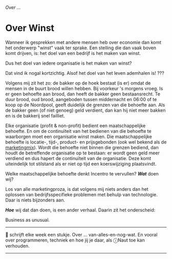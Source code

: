 *Over ...*

# Over Winst

Wanneer ik gesprekken met andere mensen heb over economie dan komt het onderwerp "winst" vaak ter sprake. Een stelling die dan vaak boven komt drijven, is: het doel van een bedrijf is het maken van winst.

Dus het doel van iedere organisatie is het maken van winst?

Dat vind ik nogal kortzichtig. Alsof het doel van het leven ademhalen is! ???

Volgens mij zit het zo: de bakker op de hoek bestaat (is er) omdat de mensen in de buurt brood willen hebben. Bij voorkeur 's morgens vroeg. Is er geen behoefte aan brood, dan heeft de bakker geen bestaansrecht. Te duur brood, oud brood, aangeboden tussen middernacht en 06:00 of te koop op de Noordpool, geeft duidelijk de grenzen van die behoefte aan. Als de bakker geen (of niet genoeg) geld verdient, dan kan hij niet meer bakken en is de bakkerij snel failliet.

Elke organisatie (profit & non-profit) bedient een maatschappelijke behoefte. En om de continuïteit van het bedienen van die behoefte te waarborgen moet een organisatie winst maken. Die maatschappelijke behoefte is locatie-, tijd-, product- en prijsgebonden (ook wel bekend als de [marketingmix](https://www.scribbr.nl/modellen/marketingmix-met-4ps-of-7ps/)). Wordt die behoefte niet binnen die grenzen bediend, dan houdt de betreffende organisatie op te bestaan: er wordt geen geld meer verdiend en dus hapert de continuïteit van de organisatie. Deze komt uiteindelijk tot stilstand als er niet op tijd een koerswijziging plaatsvindt.

Welke maatschappelijke behoefte denkt Incentro te vervullen? ***Wat*** doen wij? 

Los van alle marketingproza, is dat volgens mij niets anders dan het oplossen van bedrijfsspecifieke problemen met behulp van technologie. Daar is niets bijzonders aan. 


***Hoe*** wij dat dan doen, is een ander verhaal. Daarin zit het onderscheid: 

Business as unusual.

---

🍐 schrijft elke week een stukje. Over ... van-alles-en-nog-wat. 
En vooral over programmeren, techniek en hoe jij je daar, als &#9432;Naut toe kan verhouden.

---
